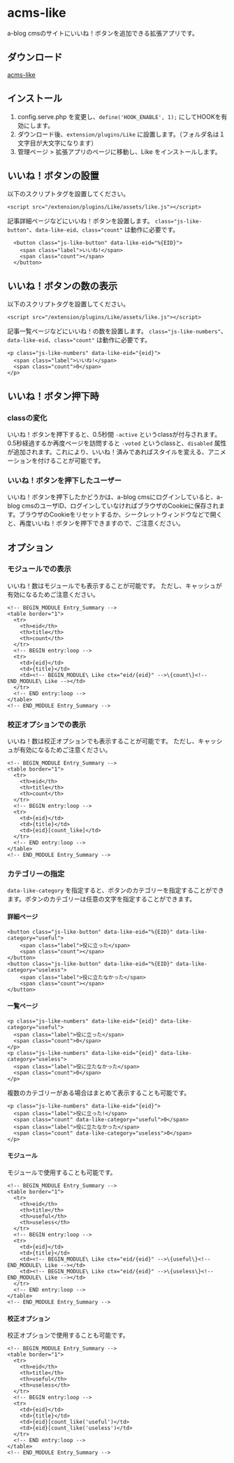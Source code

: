 # acms-like
a-blog cmsのサイトにいいね！ボタンを追加できる拡張アプリです。

## ダウンロード
[acms-like](https://github.com/mr-gradation/acms-like/releases/download/v1.0.0/acms-like-1.0.0.zip)

## インストール
1. config.serve.php を変更し、`define('HOOK_ENABLE', 1);` にしてHOOKを有効にします。
2. ダウンロード後、`extension/plugins/Like` に設置します。（フォルダ名は１文字目が大文字になります）
3. 管理ページ > 拡張アプリのページに移動し、Like をインストールします。

## いいね！ボタンの設置
以下のスクリプトタグを設置してください。

```
<script src="/extension/plugins/Like/assets/like.js"></script>
```

記事詳細ページなどにいいね！ボタンを設置します。 `class="js-like-button"`、`data-like-eid`、`class="count"` は動作に必要です。

```
  <button class="js-like-button" data-like-eid="%{EID}">
    <span class="label">いいね!</span>
    <span class="count"></span>
  </button>
```

## いいね！ボタンの数の表示

以下のスクリプトタグを設置してください。

```
<script src="/extension/plugins/Like/assets/like.js"></script>
```

記事一覧ページなどにいいね！の数を設置します。 `class="js-like-numbers"`、`data-like-eid`、`class="count"` は動作に必要です。

```
<p class="js-like-numbers" data-like-eid="{eid}">
  <span class="label">いいね!</span>
  <span class="count">0</span>
</p>
```

## いいね！ボタン押下時

### classの変化

いいね！ボタンを押下すると、0.5秒間 `-active` というclassが付与されます。0.5秒経過するか再度ページを訪問すると `-voted` というclassと、`disabled` 属性が追加されます。これにより、いいね！済みであればスタイルを変える、アニメーションを付けることが可能です。

### いいね！ボタンを押下したユーザー

いいね！ボタンを押下したかどうかは、a-blog cmsにログインしていると、a-blog cmsのユーザID、ログインしていなければブラウザのCookieに保存されます。ブラウザのCookieをリセットするか、シークレットウィンドウなどで開くと、再度いいね！ボタンを押下できますので、ご注意ください。

## オプション

### モジュールでの表示

いいね！数はモジュールでも表示することが可能です。
ただし、キャッシュが有効になるためご注意ください。

```
<!-- BEGIN_MODULE Entry_Summary -->
<table border="1">
  <tr>
    <th>eid</th>
    <th>title</th>
    <th>count</th>
  </tr>
  <!-- BEGIN entry:loop -->
  <tr>
    <td>{eid}</td>
    <td>{title}</td>
    <td><!-- BEGIN_MODULE\ Like ctx="eid/{eid}" -->\{count\}<!--END_MODULE\ Like --></td>
  </tr>
  <!-- END entry:loop -->
</table>
<!-- END_MODULE Entry_Summary -->
```

### 校正オプションでの表示

いいね！数は校正オプションでも表示することが可能です。
ただし、キャッシュが有効になるためご注意ください。

```
<!-- BEGIN_MODULE Entry_Summary -->
<table border="1">
  <tr>
    <th>eid</th>
    <th>title</th>
    <th>count</th>
  </tr>
  <!-- BEGIN entry:loop -->
  <tr>
    <td>{eid}</td>
    <td>{title}</td>
    <td>{eid}[count_like]</td>
  </tr>
  <!-- END entry:loop -->
</table>
<!-- END_MODULE Entry_Summary -->
```

### カテゴリーの指定

`data-like-category` を指定すると、ボタンのカテゴリーを指定することができます。ボタンのカテゴリーは任意の文字を指定することができます。

#### 詳細ページ

```
<button class="js-like-button" data-like-eid="%{EID}" data-like-category="useful">
    <span class="label">役に立った</span>
    <span class="count"></span>
</button>
<button class="js-like-button" data-like-eid="%{EID}" data-like-category="useless">
    <span class="label">役に立たなかった</span>
    <span class="count"></span>
</button>
```

#### 一覧ページ

```
<p class="js-like-numbers" data-like-eid="{eid}" data-like-category="useful">
  <span class="label">役に立った</span>
  <span class="count">0</span>
</p>
<p class="js-like-numbers" data-like-eid="{eid}" data-like-category="useless">
  <span class="label">役に立たなかった</span>
  <span class="count">0</span>
</p>
```

複数のカテゴリーがある場合はまとめて表示することも可能です。

```
<p class="js-like-numbers" data-like-eid="{eid}">
  <span class="label">役に立った!</span>
  <span class="count" data-like-category="useful">0</span>
  <span class="label">役に立たなかった</span>
  <span class="count" data-like-category="useless">0</span>
</p>
```

#### モジュール

モジュールで使用することも可能です。

```
<!-- BEGIN_MODULE Entry_Summary -->
<table border="1">
  <tr>
    <th>eid</th>
    <th>title</th>
    <th>useful</th>
    <th>useless</th>
  </tr>
  <!-- BEGIN entry:loop -->
  <tr>
    <td>{eid}</td>
    <td>{title}</td>
    <td><!-- BEGIN_MODULE\ Like ctx="eid/{eid}" -->\{useful\}<!--END_MODULE\ Like --></td>
    <td><!-- BEGIN_MODULE\ Like ctx="eid/{eid}" -->\{useless\}<!--END_MODULE\ Like --></td>
  </tr>
  <!-- END entry:loop -->
</table>
<!-- END_MODULE Entry_Summary -->
```

#### 校正オプション

校正オプションで使用することも可能です。

```
<!-- BEGIN_MODULE Entry_Summary -->
<table border="1">
  <tr>
    <th>eid</th>
    <th>title</th>
    <th>useful</th>
    <th>useless</th>
  </tr>
  <!-- BEGIN entry:loop -->
  <tr>
    <td>{eid}</td>
    <td>{title}</td>
    <td>{eid}[count_like('useful')</td>
    <td>{eid}[count_like('useless')</td>
  </tr>
  <!-- END entry:loop -->
</table>
<!-- END_MODULE Entry_Summary -->
```
